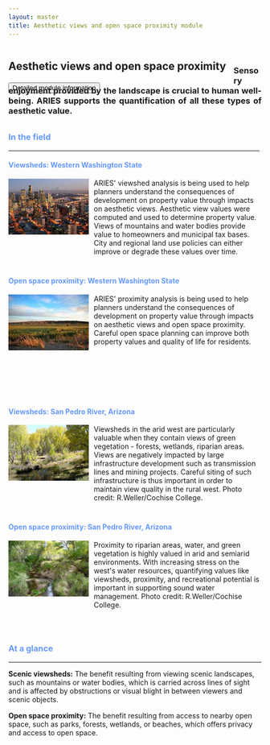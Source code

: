 ```yaml
---
layout: master
title: Aesthetic views and open space proximity module
---
```

<div style="height:30px;border:0px solid red">
  <h2 style="float:left;margin-right:15px;border:0px solid black">Aesthetic views and open space proximity</h2>
  <button type="button" onclick="window.location='aesthspec.html'" style="margin-top:3px">Detailed module information</button>
</div>
<h3 style="text-align:justify;margin:10px 0px;border:0px solid green">
  Sensory enjoyment provided by the landscape is crucial to human well-being. ARIES supports the quantification of all these types of aesthetic value.
</h3>
<div style="width:500px;margin-right:15px;float:left">
  <h3 style="color:#69F">In the field</h3>
  <hr style="margin-bottom:5px" />
  <div style="height:210px; border:0px solid black">
    <h4 style="color:#6699FF;text-align:left">Viewsheds: Western Washington State</h4>
    <img src="images/seattle.jpg" class="roundedImage" height="111" width="160" style="margin:0px 10px 50px 0px;float:left">
    <p style="text-align:left">
      ARIES' viewshed analysis is being used to help planners understand 
      the consequences of development on property value through impacts 
      on aesthetic views. Aesthetic view values were computed and used to 
	  determine property value. Views of mountains and water bodies provide 
      value to homeowners and municipal tax bases. City and regional land 
      use policies can either improve or degrade these values over time.
      <br />
    </p>
  </div>
  <div style="height:240px; border:0px solid black">
    <h4 style="color:#6699FF;text-align:left">Open space proximity: Western Washington State</h4>
    <img src="images/EastWA.jpg" class="roundedImage" height="111" width="160" style="margin:0px 10px 80px 0px;float:left">
    <p style="text-align:left">
      ARIES' proximity analysis is being used to help planners 
	  understand the consequences of development on property value 
	  through impacts on aesthetic views and open space proximity. 
	  Careful open space planning can improve both property values 
	  and quality of life for residents.
    </p>
  </div>
 <div style="height:210px; border:0px solid black">
    <h4 style="color:#6699FF;text-align:left">Viewsheds: San Pedro River, Arizona</h4>
    <img src="images/6cgsan-pedro-leaves26a.jpg" class="roundedImage" height="111" width="160" style="margin:0px 10px 50px 0px;float:left">
    <p style="text-align:left">
      Viewsheds in the arid west are particularly valuable when they 
      contain views of green vegetation - forests, wetlands, riparian areas.  
      Views are negatively impacted by large infrastructure development such 
      as transmission lines and mining projects.  Careful siting of such 
      infrastructure is thus important in order to maintain view quality in 
      the rural west. Photo credit: R.Weller/Cochise College. 
      </p>
      <br />
    </p>
  </div>
  <div style="height:240px; border:0px solid black">
    <h4 style="color:#6699FF;text-align:left">Open space proximity: San Pedro River, Arizona</h4>
    <img src="images/san-pedro-leaves47a.jpg" class="roundedImage" height="111" width="160" style="margin:0px 10px 80px 0px;float:left">
    <p style="text-align:left">
      Proximity to riparian areas, water, and green vegetation 
      is highly valued in arid and semiarid environments.  With 
      increasing stress on the west's water resources, quantifying 
      values like viewsheds, proximity, and recreational potential 
      is important in supporting sound water management. Photo credit: 
	  R.Weller/Cochise College.
    </p>
  </div>
</div>
<div style="height:480px;border:0px solid black">
  <h3 style="color:#69F">At a glance</h3>
  <hr style="margin-bottom:5px" />
  <p style="margin-bottom:15px">
    <strong>Scenic viewsheds:</strong> The benefit resulting from viewing  
	scenic landscapes, such as mountains or water bodies, which is carried 
    across lines of sight and is affected by obstructions or visual blight 
    in between viewers and scenic objects.
  </p>
  <p style="margin-bottom:15px">
    <strong>Open space proximity:</strong> The benefit resulting from access to 
    nearby open space, such as parks, forests, wetlands, or beaches, which offers 
	privacy and access to open space.
  </p>
</div>
